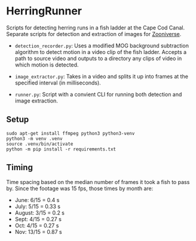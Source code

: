 # HerringRunner

Scripts for detecting herring runs in a fish ladder at the Cape Cod Canal. Separate scripts for detection and extraction of images for [Zooniverse][].

[Zooniverse]: https://zooniverse.org

* `detection_recorder.py`: Uses a modified MOG background subtraction algorithm to detect motion in a video clip of the fish ladder. Accepts a path to source video and outputs to a directory any clips of video in which motion is detected.

* `image_extractor.py`: Takes in a video and splits it up into frames at the specified interval (in milliseconds).

* `runner.py`: Script with a convient CLI for running both detection and image extraction.

## Setup

    sudo apt-get install ffmpeg python3 python3-venv
    python3 -m venv .venv
    source .venv/bin/activate
    python -m pip install -r requirements.txt

## Timing

Time spacing based on the median number of frames it took a fish to pass by. Since the footage was 15 fps, those times by month are:

* June: 6/15 = 0.4 s
* July: 5/15 = 0.33 s
* August: 3/15 = 0.2 s
* Sept: 4/15 = 0.27 s
* Oct: 4/15 = 0.27 s
* Nov: 13/15 = 0.87 s


